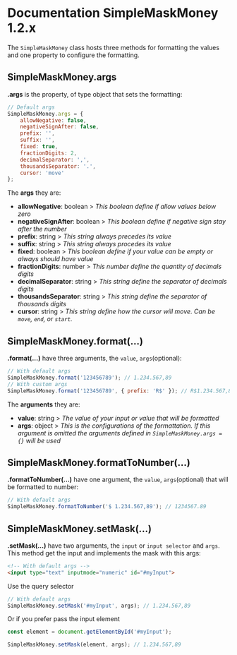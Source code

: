 # Documentation SimpleMaskMoney 1.2.x

The ```SimpleMaskMoney``` class hosts three methods for formatting the values and one property to configure the formatting.

## SimpleMaskMoney.args

**.args** is the property, of type object that sets the formatting:

```javascript
// Default args
SimpleMaskMoney.args = {
    allowNegative: false,
    negativeSignAfter: false,
    prefix: '',
    suffix: '',
    fixed: true,
    fractionDigits: 2,
    decimalSeparator: ',',
    thousandsSeparator: '.',
    cursor: 'move'
};
```

The **args** they are:

- **allowNegative**: boolean > *This boolean define if allow values ​​below zero*
- **negativeSignAfter**: boolean > *This boolean define if negative sign stay after the number*
- **prefix**: string > *This string always precedes its value*
- **suffix**: string > *This string always procedes its value*
- **fixed**: boolean > *This boolean define if your value can be empty or always should have value*
- **fractionDigits**: number > *This number define the quantity of decimals digits*
- **decimalSeparator**: string > *This string define the separator of decimals digits*
- **thousandsSeparator**: string > *This string define the separator of thousands digits*
- **cursor**: string > *This string define how the cursor will move. Can be `move`, `end`, or `start`.*

## SimpleMaskMoney.format(...)

**.format(...)** have three arguments, the ```value```, ```args```(optional):

```javascript
// With default args
SimpleMaskMoney.format('123456789'); // 1.234.567,89
// With custom args
SimpleMaskMoney.format('123456789', { prefix: 'R$' }); // R$1.234.567,89
```

The **arguments** they are:

- **value**: string > *The value of your input or value that will be formatted*
- **args**: object > *This is the configurations of the formattation. If this argument is omitted the arguments defined in ```SimpleMaskMoney.args = {}``` will be used*

## SimpleMaskMoney.formatToNumber(...)

**.formatToNumber(...)** have one argument, the ```value```, ```args```(optional) that will be formatted to number:

```javascript
// With default args
SimpleMaskMoney.formatToNumber('$ 1.234.567,89'); // 1234567.89
```

## SimpleMaskMoney.setMask(...)

**.setMask(...)** have two arguments, the ```input``` or ```input selector``` and ```args```.
This method get the input and implements the mask with this args:

```html
<!-- With default args -->
<input type="text" inputmode="numeric" id="#myInput">
```

Use the query selector

```javascript
// With default args
SimpleMaskMoney.setMask('#myInput', args); // 1.234.567,89
```

Or if you prefer pass the input element

```javascript
const element = document.getElementById('#myInput');

SimpleMaskMoney.setMask(element, args); // 1.234.567,89
```
